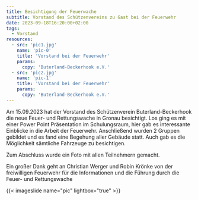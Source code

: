 ```yaml
---
title: Besichtigung der Feuerwache
subtitle: Vorstand des Schützenvereins zu Gast bei der Feuerwehr
date: 2023-09-18T16:20:00+02:00
tags: 
  - Vorstand
resources:
  - src: 'pic1.jpg'
    name: 'pic-0'
    title: 'Vorstand bei der Feuerwehr'
    params:
      copy: 'Buterland-Beckerhook e.V.'
  - src: 'pic2.jpg'
    name: 'pic-1'
    title: 'Vorstand bei der Feuerwehr'
    params:
      copy: 'Buterland-Beckerhook e.V.'
---
```


Am 15.09.2023 hat der Vorstand des Schützenverein Buterland-Beckerhook die neue 
Feuer- und Rettungswache in Gronau besichtigt. Los ging es mit einer
Power Point Präsentation im Schulungsraum, hier gab es interessante Einblicke
in die Arbeit der Feuerwehr. <!--more-->
Anschließend wurden 2 Gruppen gebildet und es fand eine Begehung aller Gebäude statt. 
Auch gab es die Möglichkeit sämtliche Fahrzeuge zu besichtigen.

Zum Abschluss wurde ein Foto mit allen Teilnehmern gemacht.

Ein großer Dank geht an Christian Werger und Robin Krönke von der freiwilligen Feuerwehr
für die Informationen und die Führung durch die Feuer- und Rettungswache

{{< imageslide name="pic" lightbox="true" >}}

